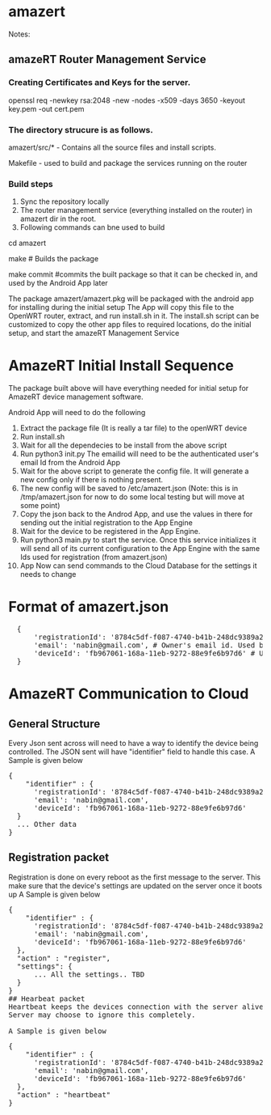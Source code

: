 # amazert 


Notes: 
## amazeRT Router Management Service
### Creating Certificates and Keys for the server. 
openssl req -newkey rsa:2048 -new -nodes -x509 -days 3650 -keyout key.pem -out cert.pem

### The directory strucure is as follows.
amazert/src/* - Contains all the source files and install scripts. 

Makefile - used to build and package the services running on the router

### Build steps

1. Sync the repository locally 
2. The router management service (everything installed on the router) in amazert dir in the root. 
3. Following commands can bne used to build 

cd amazert

make # Builds the package

make commit #commits the built package so that it can be checked in, and used by the Android App later

The package amazert/amazert.pkg will be packaged with the android app for installing during the initial setup
The App will copy this file to the OpenWRT router, extract, and run install.sh in it. The install.sh script can be customized to copy the other app files to required locations, do the initial setup, and start the amazeRT Management Service

# AmazeRT Initial Install Sequence
The package built above will have everything needed for initial setup for AmazeRT device management software.

Android App will need to do the following
1. Extract the package file (It is really a tar file) to the openWRT device
2. Run install.sh
3. Wait for all the dependecies to be install from the above script
4. Run python3 init.py <emailId>
    The emailid will need to be the authenticated user's email Id from the Android App
5. Wait for the above script to generate the config file. It will generate a new config only if there is nothing present.
6. The new config will be saved to /etc/amazert.json (Note: this is in /tmp/amazert.json for now to do some local testing but will move at some point)
7. Copy the json back to the Androd App, and use the values in there for sending out the initial registration to the App Engine
8. Wait for the device to be registered in the App Engine.
9. Run python3 main.py to start the service. Once this service initializes it will send all of its current configuration to the App Engine with the same Ids used for registration (from amazert.json)
10. App Now can send commands to the Cloud Database for the settings it needs to change

# Format of amazert.json
<pre>
  {
      'registrationId': '8784c5df-f087-4740-b41b-248dc9389a2f',  # Id unique to this registration. This is kind of a secret password to be used
      'email': 'nabin@gmail.com', # Owner's email id. Used by App Engine to find the device and to validate Android App's authentication state
      'deviceId': 'fb967061-168a-11eb-9272-88e9fe6b97d6' # Unique, secret Id for the device. All communication jsons will have this uuid as part of the json
  }
</pre>

# AmazeRT Communication to Cloud
## General Structure
Every Json sent across will need to have a way to identify the device being controlled. 
The JSON sent will have "identifier" field to handle this case. 
A Sample is given below
<pre>
{
    "identifier" : {
      'registrationId': '8784c5df-f087-4740-b41b-248dc9389a2f', 
      'email': 'nabin@gmail.com', 
      'deviceId': 'fb967061-168a-11eb-9272-88e9fe6b97d6'
  }
  ... Other data
}
</pre>
## Registration packet
Registration is done on every reboot as the first message to the server.
This make sure that the device's settings are updated on the server once it boots up
A Sample is given below
<pre>
{
    "identifier" : {
      'registrationId': '8784c5df-f087-4740-b41b-248dc9389a2f', 
      'email': 'nabin@gmail.com', 
      'deviceId': 'fb967061-168a-11eb-9272-88e9fe6b97d6'
  },
  "action" : "register", 
  "settings": {
      ... All the settings.. TBD
  }
}
## Hearbeat packet
Heartbeat keeps the devices connection with the server alive.
Server may choose to ignore this completely. 

A Sample is given below
<pre>
{
    "identifier" : {
      'registrationId': '8784c5df-f087-4740-b41b-248dc9389a2f', 
      'email': 'nabin@gmail.com', 
      'deviceId': 'fb967061-168a-11eb-9272-88e9fe6b97d6'
  },
  "action" : "heartbeat"
}
